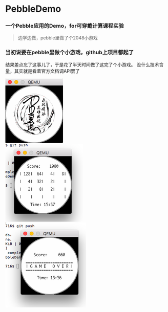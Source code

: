# PebbleDemo
### 一个Pebble应用的Demo，for可穿戴计算课程实验
> 边学边做，pebble里做了个2048小游戏

### 当初说要在pebble里做个小游戏，github上项目都起了
结果差点忘了这事儿了，于是花了半天时间做了这完了个小游戏。
没什么技术含量，其实就是看着官方文档调API罢了

![](https://raw.githubusercontent.com/zhengxiaoyao0716/PebbleDemo/master/.request/begin.png)<br />
![](https://raw.githubusercontent.com/zhengxiaoyao0716/PebbleDemo/master/.request/playing.png)<br />
![](https://raw.githubusercontent.com/zhengxiaoyao0716/PebbleDemo/master/.request/gameover.png)<br />
